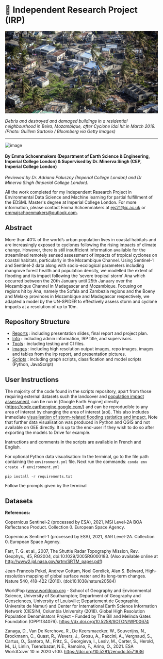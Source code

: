 # 🌊 Independent Research Project (IRP)



![TC image](https://github.com/emmajschoenmakers/comparative_impact_irp-22/blob/main/pictures/beira_moz_damage.webp)

*Debris and destroyed and damaged buildings in a residential neighbourhood in Beira, Mozambique, after Cyclone Idai hit in March 2019. (Photo: Guillem Sartorio / Bloomberg via Getty Images)*


----

![image](https://user-images.githubusercontent.com/91467519/187665558-d06d463c-1f82-419e-9bf4-8a4be167ebbe.png)



#### By Emma Schoenmakers (Department of Earth Science & Engineering, Imperial College London) & Supervised by Dr. Minerva Singh (CEP, Imperial College London)

*Reviewed by Dr. Adriana Paluszny (Imperial College London) and Dr Minerva Singh (Imperial College London).* 

All the work completed for my Independent Research Project in Environmental Data Science and Machine learning for partial fulfillment of the EDSML Master's degree at Imperial College London. For more information, please contact Emma Schoenmakers at ejs21@ic.ac.uk or emmajschoenmakers@outlook.com.




## Abstract 

More than 40% of the world’s urban population lives in coastal habitats and are increasingly exposed to cyclones following the rising impacts of climate change. However, there is still insufficient information available for the streamlined remotely sensed assessment of impacts of tropical cyclones on coastal habitats, particularly in the Mozambique Channel. Using Sentinel-1 and Sentinel-2 data along with socio-ecological parameters including mangrove forest health and population density, we modelled the extent of flooding and its impact following the ‘severe tropical storm’ Ana which occurred between the 20th January until 25th January over the Mozambique Channel in Madagascar and Mozambique. Focusing on regions hit by Ana, namely the Sofala and Zambezia regions and the Boeny and Melaky provinces in Mozambique and Madagascar respectively, we adapted a model by the UN-SPIDER to effectively assess storm and cyclone impacts at a resolution of up to 10m. 


## Repository Structure

- [Reports](https://github.com/emmajschoenmakers/comparative_impact_irp-22/tree/main/reports) : including presentation slides, final report and project plan.
- [Info](https://github.com/emmajschoenmakers/comparative_impact_irp-22/tree/main/info) : including admin information, IRP title, and supervisors.
- [Tools](https://github.com/emmajschoenmakers/comparative_impact_irp-22/tree/main/tools) : including testing and CI files.
- [Images](https://github.com/emmajschoenmakers/comparative_impact_irp-22/tree/main/pictures) : including high resolution output images, repo images, images and tables from the irp report, and presentation pictures.
- [Scripts](https://github.com/emmajschoenmakers/comparative_impact_irp-22/tree/main/scripts) : including graph scripts, classification and model scripts (Python, JavaScript)

## User Instructions

The majority of the code found in the scripts repository, apart from those requiring external datasets such the landcover and [population impact assessment](https://code.earthengine.google.com/396c60d5990885a3cbe05754b14a6900), can be run in [Google Earth Engine] directly (https://code.earthengine.google.com/) and can be reproducible to any area of interest by changing the area of interest (aoi). This also includes immediate [visualisation of storm-related flooding statistics and impact.](https://code.earthengine.google.com/470b24f10515f164d709b77aae9b82ba)
Note that further data visualisation was produced in Python and QGIS and not available on GEE directly. It is up to the end-user if they wish to do so after exporting the models to Drive for example.

Instructions and comments in the scripts are available in French and English.

For optional Python data visualisation:
In the terminal, go to the file path containing the ``environment.yml`` file.
Next run the commands:
``conda env create -f environment.yml``

``pip install -r requirements.txt``

Follow the prompts given by the terminal


## Datasets 

**References:**

Copernicus Sentinel-2 (processed by ESA), 2021, MSI Level-2A BOA Reflectance Product. Collection 0. European Space Agency.

Copernicus Sentinel-1 (processed by ESA), 2021, SAR Level-2A. Collection 0. European Space Agency.

Farr, T. G. et al., 2007, The Shuttle Radar Topography Mission, Rev. Geophys., 45, RG2004, doi:10.1029/2005RG000183. (Also available online at http://www2.jpl.nasa.gov/srtm/SRTM_paper.pdf)

Jean-Francois Pekel, Andrew Cottam, Noel Gorelick, Alan S. Belward, High-resolution mapping of global surface water and its long-term changes. Nature 540, 418-422 (2016). (doi:10.1038/nature20584)

WorldPop (www.worldpop.org - School of Geography and Environmental Science, University of Southampton; Department of Geography and Geosciences, University of Louisville; Departement de Geographie, Universite de Namur) and Center for International Earth Science Information Network (CIESIN), Columbia University (2018). Global High Resolution Population Denominators Project - Funded by The Bill and Melinda Gates Foundation (OPP1134076). https://dx.doi.org/10.5258/SOTON/WP00674

Zanaga, D., Van De Kerchove, R., De Keersmaecker, W., Souverijns, N., Brockmann, C., Quast, R., Wevers, J., Grosu, A., Paccini, A., Vergnaud, S., Cartus, O., Santoro, M., Fritz, S., Georgieva, I., Lesiv, M., Carter, S., Herold, M., Li, Linlin, Tsendbazar, N.E., Ramoino, F., Arino, O., 2021. ESA WorldCover 10 m 2020 v100. https://doi.org/10.5281/zenodo.5571936

